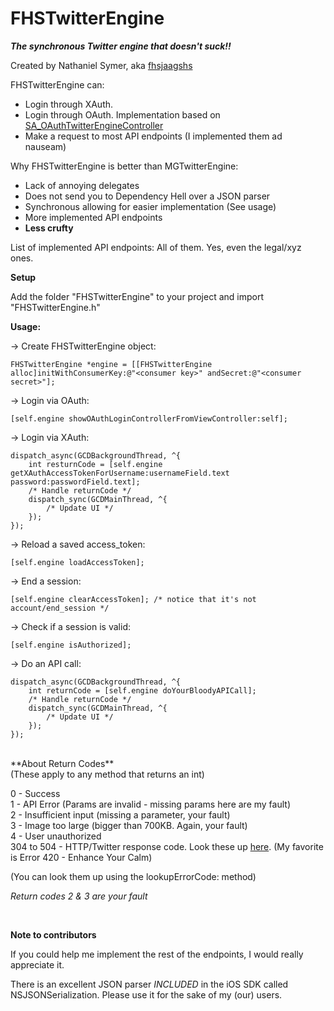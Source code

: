FHSTwitterEngine
================


***The synchronous Twitter engine that doesn't suck!!***

Created by Nathaniel Symer, aka [fhsjaagshs](mailto:fhsjaagshs@fhsjaagshs.com)


FHSTwitterEngine can:

- Login through XAuth.
- Login through OAuth. Implementation based on [SA_OAuthTwitterEngineController](https://github.com/bengottlieb/Twitter-OAuth-iPhone)
- Make a request to most API endpoints (I implemented them ad nauseam)

Why FHSTwitterEngine is better than MGTwitterEngine:

- Lack of annoying delegates
- Does not send you to Dependency Hell over a JSON parser
- Synchronous allowing for easier implementation (See usage)
- More implemented API endpoints
- **Less crufty**


List of implemented API endpoints: All of them. Yes, even the legal/xyz ones.

**Setup**

Add the folder "FHSTwitterEngine" to your project and import "FHSTwitterEngine.h"

**Usage:**

-> Create FHSTwitterEngine object:

    FHSTwitterEngine *engine = [[FHSTwitterEngine alloc]initWithConsumerKey:@"<consumer key>" andSecret:@"<consumer secret>"];
    
-> Login via OAuth:
    
    [self.engine showOAuthLoginControllerFromViewController:self];
    
-> Login via XAuth:
    
    dispatch_async(GCDBackgroundThread, ^{
        int resturnCode = [self.engine getXAuthAccessTokenForUsername:usernameField.text password:passwordField.text];
        /* Handle returnCode */
        dispatch_sync(GCDMainThread, ^{
        	/* Update UI */
        });
    });
    
-> Reload a saved access_token:

    [self.engine loadAccessToken];

-> End a session:

    [self.engine clearAccessToken]; /* notice that it's not account/end_session */

-> Check if a session is valid:

    [self.engine isAuthorized];
    
-> Do an API call:

    dispatch_async(GCDBackgroundThread, ^{
    	int returnCode = [self.engine doYourBloodyAPICall];
    	/* Handle returnCode */
    	dispatch_sync(GCDMainThread, ^{
        	/* Update UI */
        });
    });



<br />
**About Return Codes**<br />
(These apply to any method that returns an int)<br />

0 - Success<br />
1 - API Error (Params are invalid - missing params here are my fault)<br />
2 - Insufficient input (missing a parameter, your fault)<br />
3 - Image too large (bigger than 700KB. Again, your fault)<br />
4 - User unauthorized <br />
304 to 504 - HTTP/Twitter response code. Look these up [here](https://dev.twitter.com/docs/error-codes-responses). (My favorite is Error 420 - Enhance Your Calm)

(You can look them up using the lookupErrorCode: method)

*Return codes 2 & 3 are your fault*

<br />

**Note to contributors**

If you could help me implement the rest of the endpoints, I would really appreciate it. 

There is an excellent JSON parser *INCLUDED* in the iOS SDK called NSJSONSerialization. Please use it for the sake of my (our) users.


